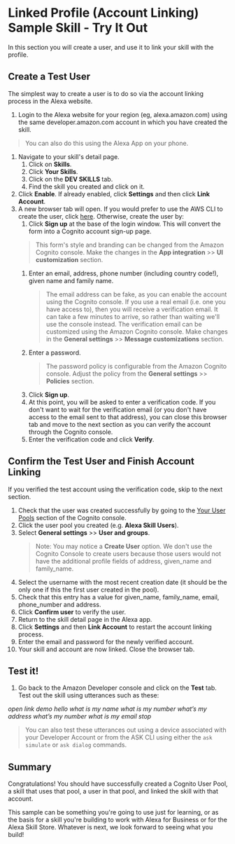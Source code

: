 # Linked Profile (Account Linking) Sample Skill - Try It Out

In this section you will create a user, and use it to link your skill with the profile.

## Create a Test User
The simplest way to create a user is to do so via the account linking process in the Alexa website.

1. Login to the Alexa website for your region (eg, alexa.amazon.com) using the same developer.amazon.com account in which you have created the skill.
> You can also do this using the Alexa App on your phone.
1. Navigate to your skill's detail page.
    1. Click on **Skills**.
    1. Click **Your Skills**.
    1. Click on the **DEV SKILLS** tab.
    1. Find the skill you created and click on it.
1. Click **Enable**.  If already enabled, click **Settings** and then click **Link Account**.
1. A new browser tab will open. If you would prefer to use the AWS CLI to create the user, click [here](./create-test-user-using-cli.md). Otherwise, create the user by:
    1. Click **Sign up** at the base of the login window. This will convert the form into a Cognito account sign-up page.
      > This form's style and branding can be changed from the Amazon Cognito console.  Make the changes in the **App integration** >> **UI customization** section.
    1. Enter an email, address, phone number (including country code!), given name and family name.
        > The email address can be fake, as you can enable the account using the Cognito console. If you use a real email (i.e. one you have access to), then you will receive a verification email.  It can take a few minutes to arrive, so rather than waiting we'll use the console instead.
        > The verification email can be customized using the Amazon Cognito console.  Make changes in the **General settings** >> **Message customizations** section.
    1. Enter a password.
        > The password policy is configurable from the Amazon Cognito console.  Adjust the policy from the **General settings** >> **Policies** section.
    1. Click **Sign up**.
    1. At this point, you will be asked to enter a verification code. If you don't want to wait for the verification email (or you don't have access to the email sent to that address), you can close this browser tab and move to the next section as you can verify the account through the Cognito console.
    1. Enter the verification code and click **Verify**.

## Confirm the Test User and Finish Account Linking
If you verified the test account using the verification code, skip to the next section.

1. Check that the user was created successfully by going to the [Your User Pools](https://console.aws.amazon.com/cognito/users) section of the Cognito console.
1. Click the user pool you created (e.g. **Alexa Skill Users**).
1. Select **General settings** >> **User and groups**.
    > Note: You may notice a **Create User** option.  We don't use the Cognito Console to create users because those users would not have the additional profile fields of address, given_name and family_name.
1. Select the username with the most recent creation date (it should be the only one if this the first user created in the pool).
1. Check that this entry has a value for given_name, family_name, email, phone_number and address.
1. Click **Confirm user** to verify the user.
1. Return to the skill detail page in the Alexa app.
1. Click **Settings** and then **Link Account** to restart the account linking process.
1. Enter the email and password for the newly verified account.
1. Your skill and account are now linked.  Close the browser tab.

## Test it!
1. Go back to the Amazon Developer console and click on the **Test** tab. Test out the skill using utterances such as these:

*open link demo*
*hello*
*what is my name*
*what is my number*
*what’s my address* 
*what’s my number*
*what is my email*
*stop*

> You can also test these utterances out using a device associated with your Developer Account or from the ASK CLI using either the `ask simulate` or `ask dialog` commands.

## Summary

Congratulations!  You should have successfully created a Cognito User Pool, a skill that uses that pool, a user in that pool, and linked the skill with that account.

This sample can be something you're going to use just for learning, or as the basis for a skill you're building to work with Alexa for Business or for the Alexa Skill Store.  Whatever is next, we look forward to seeing what you build!
